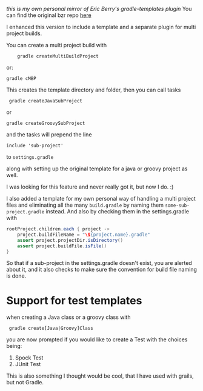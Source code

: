 *this is my own personal mirror of Eric Berry's gradle-templates plugin*
You can find the original bzr repo [here](https://launchpad.net/gradle-templates)

I enhanced this version to include a template and a separate plugin for multi project builds.  

You can create a multi project build with 

        gradle createMultiBuildProject

or:
				
	gradle cMBP

This creates the template directory and folder, then you can call tasks

     gradle createJavaSubProject

or

	gradle createGroovySubProject

and the tasks will prepend the line 

    include 'sub-project'

to `settings.gradle`

along with setting up the original template for a java or groovy project as well. 

I was looking for this feature and never really got it, but now I do. :)

I also added a template for my own personal way of handling a multi project files and eliminating all the many `build.gradle` by naming them `some-sub-project.gradle` instead.  And also by checking them in the settings.gradle with 

```groovy
rootProject.children.each { project ->
    project.buildFileName = "\${project.name}.gradle"
    assert project.projectDir.isDirectory()
    assert project.buildFile.isFile()
}
```

So that if a sub-project in the settings.gradle doesn't exist, you are alerted about it, and it also checks to make sure the convention for build file naming is done.  

Support for test templates
==========

when creating a Java class or a groovy class with 

     gradle create[Java|Groovy]Class

you are now prompted if you would like to create a Test with the choices being:

1. Spock Test
2. JUnit Test

This is also something I thought would be cool, that I have used with grails, but not Gradle.

